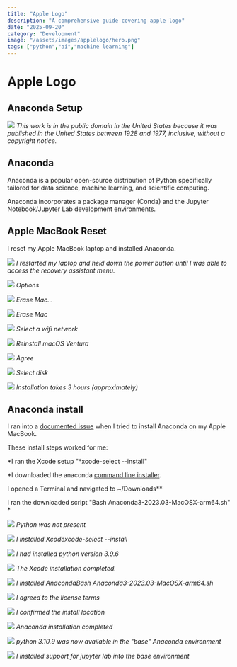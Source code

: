 ```yaml
---
title: "Apple Logo"
description: "A comprehensive guide covering apple logo"
date: "2025-09-20"
category: "Development"
image: "/assets/images/applelogo/hero.png"
tags: ["python","ai","machine learning"]
---
```


# Apple Logo

## Anaconda Setup

![](/assets/images/applelogo/apple-logo-black.svg)
*This work is in the public domain in the United States because it was published in the United States between 1928 and 1977, inclusive, without a copyright notice.*


## Anaconda

Anaconda is a popular open-source distribution of Python specifically tailored for data science, machine learning, and scientific computing.

Anaconda incorporates a package manager (Conda) and the Jupyter Notebook/Jupyter Lab development environments.


## Apple MacBook Reset

I reset my Apple MacBook laptop and installed Anaconda.

![](/assets/images/applelogo/20230726-image0-1836x1377.jpg)
*I restarted my laptop and held down the power button until I was able to access the recovery assistant menu.*

![](/assets/images/applelogo/20230726-image1-1836x1377.jpg)
*Options*

![](/assets/images/applelogo/20230726-image2-1836x1377.jpg)
*Erase Mac...*

![](/assets/images/applelogo/20230726-image3-1836x1377.jpg)
*Erase Mac*

![](/assets/images/applelogo/20230726-image4-1836x1377.jpg)
*Select a wifi network*

![](/assets/images/applelogo/20230726-image9-1836x1377.jpg)
*Reinstall macOS Ventura*

![](/assets/images/applelogo/20230726-image11-1836x1377.jpg)
*Agree*

![](/assets/images/applelogo/20230726-image12-1836x1377.jpg)
*Select disk*

![](/assets/images/applelogo/20230726-image13-1836x1377.jpg)
*Installation takes 3 hours (approximately)*


## Anaconda install

I ran into a [documented issue](https://discussions.apple.com/thread/254786965) when I tried to install Anaconda on my Apple MacBook.

These install steps worked for me:

*I ran the Xcode setup "*xcode-select --install"

*I downloaded the anaconda [command line installer](https://repo.anaconda.com/archive/Anaconda3-2023.03-MacOSX-arm64.sh).

I opened a Terminal and navigated to ~/Downloads**

I ran the downloaded script "Bash Anaconda3-2023.03-MacOSX-arm64.sh"
*

![](/assets/images/applelogo/screenshot-2023-08-01-at-1.06.58-pm-1168x372.png)
*Python was not present*

![](/assets/images/applelogo/screenshot-2023-08-01-at-1.02.22-pm-1168x736.png)
*I installed Xcodexcode-select --install*

![](/assets/images/applelogo/screenshot-2023-08-01-at-6.16.57-pm-1170x320.png)
*I had installed python version 3.9.6*

![](/assets/images/applelogo/screenshot-2023-08-01-at-6.15.42-pm-994x262.png)
*The Xcode installation completed.*

![](/assets/images/applelogo/screenshot-2023-08-01-at-1.03.12-pm-1172x328.png)
*I installed AnacondaBash Anaconda3-2023.03-MacOSX-arm64.sh*

![](/assets/images/applelogo/screenshot-2023-08-01-at-1.07.27-pm-1170x354.png)
*I agreed to the license terms*

![](/assets/images/applelogo/screenshot-2023-08-01-at-1.08.01-pm-1166x742.png)
*I confirmed the install location*

![](/assets/images/applelogo/screenshot-2023-08-01-at-1.11.25-pm-1166x178.png)
*Anaconda installation completed*

![](/assets/images/applelogo/screenshot-2023-08-01-at-6.17.51-pm-1170x276.png)
*python 3.10.9 was now available in the "base" Anaconda environment*

![](/assets/images/applelogo/screenshot-2023-08-01-at-6.18.26-pm-1170x348.png)
*I installed support for jupyter lab into the base environment*

